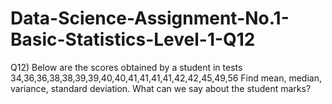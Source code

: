 # Data-Science-Assignment-No.1-Basic-Statistics-Level-1-Q12
Q12) Below are the scores obtained by a student in tests 34,36,36,38,38,39,39,40,40,41,41,41,41,42,42,45,49,56  Find mean, median, variance, standard deviation. What can we say about the student marks?
